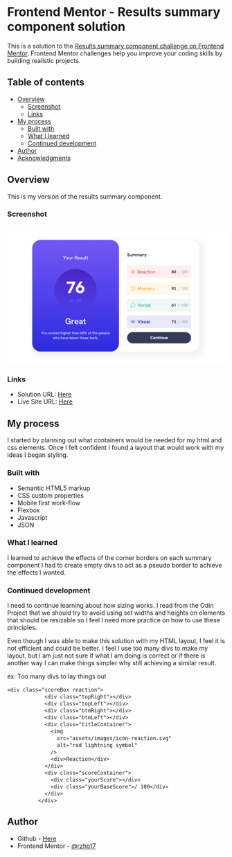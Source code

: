 # Frontend Mentor - Results summary component solution

This is a solution to the [Results summary component challenge on Frontend Mentor](https://www.frontendmentor.io/challenges/results-summary-component-CE_K6s0maV). Frontend Mentor challenges help you improve your coding skills by building realistic projects.

## Table of contents

- [Overview](#overview)
  - [Screenshot](#screenshot)
  - [Links](#links)
- [My process](#my-process)
  - [Built with](#built-with)
  - [What I learned](#what-i-learned)
  - [Continued development](#continued-development)
- [Author](#author)
- [Acknowledgments](#acknowledgments)

## Overview

This is my version of the results summary component.

### Screenshot

![](./assets/images/desktopResults.png)

### Links

- Solution URL: [Here](https://github.com/rzho17/results-summary-component-main)
- Live Site URL: [Here](https://rzho17.github.io/results-summary-component-main/)

## My process

I started by planning out what containers would be needed for my html and css elements. Once I felt confident I found a layout that would work with my ideas I began styling.

### Built with

- Semantic HTML5 markup
- CSS custom properties
- Mobile first work-flow
- Flexbox
- Javascript
- JSON

### What I learned

I learned to achieve the effects of the corner borders on each summary component I had to create empty divs to act as a pseudo border to achieve the effects I wanted.

### Continued development

I need to continue learning about how sizing works. I read from the Odin Project that we should try to avoid using set widths and heights on elements that should be resizable so I feel I need more practice on how to use these principles.

Even though I was able to make this solution with my HTML layout, I feel it is not efficient and could be better. I feel I use too many divs to make my layout, but I am just not sure if what I am doing is correct or if there is another way I can make things simpler why still achieving a similar result.

ex: Too many divs to lay things out

```
<div class="scoreBox reaction">
            <div class="topRight"></div>
            <div class="topLeft"></div>
            <div class="btmRight"></div>
            <div class="btmLeft"></div>
            <div class="titleContainer">
              <img
                src="assets/images/icon-reaction.svg"
                alt="red lightning symbol"
              />
              <div>Reaction</div>
            </div>
            <div class="scoreContainer">
              <div class="yourScore"></div>
              <div class="yourBaseScore">/ 100</div>
            </div>
          </div>
```

## Author

- Github - [Here](https://github.com/rzho17)
- Frontend Mentor - [@rzho17](https://www.frontendmentor.io/profile/rzho17)
